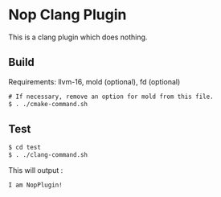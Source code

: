 # Nop Clang Plugin

This is a clang plugin which does nothing.

## Build

Requirements: llvm-16, mold (optional), fd (optional)

```txt
# If necessary, remove an option for mold from this file.
$ . ./cmake-command.sh
```

## Test

```txt
$ cd test
$ . ./clang-command.sh
```

This will output :

```txt
I am NopPlugin!
```

